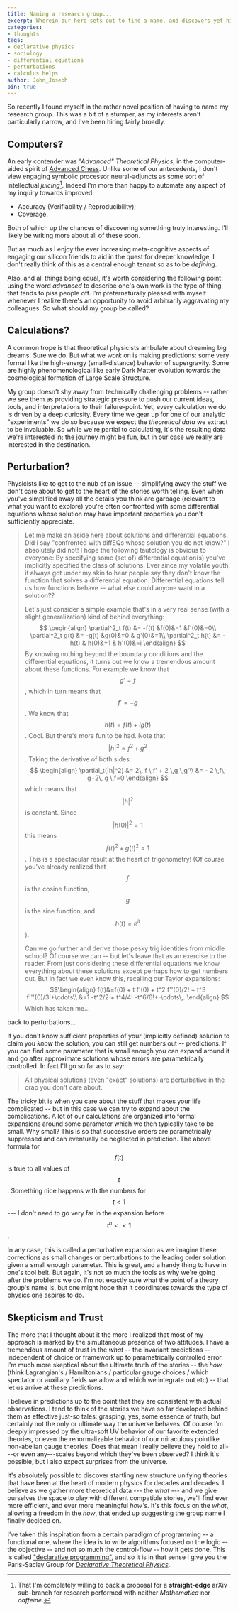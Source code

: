```yaml
---
title: Naming a research group...
excerpt: Wherein our hero sets out to find a name, and discovers yet his very soul.
categories:
- thoughts
tags:
- declarative physics
- sociology
- differential equations
- perturbations
- calculus helps
author: John_Joseph
pin: true
---
```


So recently I found myself in the rather novel position of having to name my research group.  This was a bit of a stumper, as my interests aren't particularly narrow, and I've been hiring fairly broadly.  

Computers?
---------
An early contender was *"Advanced" Theoretical Physics*, in the computer-aided spirit of [Advanced Chess](https://en.wikipedia.org/wiki/Advanced_Chess).  Unlike some of our antecedents, I don't view engaging symbolic processor neural-adjuncts as some sort of intellectual *juicing*[^juice]. Indeed I'm more than happy to automate any aspect of my inquiry towards improved:
  * Accuracy (Verifiability / Reproducibility);
  * Coverage.

Both of which up the chances of discovering something truly interesting.  I'll likely be writing more about all of these soon.

[^juice]: That I'm completely willing to back a proposal for a **straight-edge** arXiv  sub-branch for research performed with neither *Mathematica* nor *caffeine*.

But as much as I enjoy the ever increasing meta-cognitive aspects of engaging our silicon friends to aid in the quest for deeper knowledge, I don't really think of this as a central enough tenant so as to be *defining*.

Also, and all things being equal, it's worth considering the following point: using the word *advanced* to describe one's own work is the type of thing that tends to piss people off.  I'm preternaturally pleased with myself whenever I realize there's an opportunity to avoid arbitrarily aggravating my colleagues. So what should my group be called?

Calculations?
-------------
A common trope is that theoretical physicists ambulate about dreaming big dreams. Sure we do. But what we *work* on is making predictions: some very formal like the high-energy (small-distance) behavior of supergravity. Some are highly phenomenological like early Dark Matter evolution towards the cosmological formation of Large Scale Structure.  

My group doesn't shy away from technically challenging problems -- rather we see them as providing strategic pressure to push our current ideas, tools, and interpretations to their failure-point.  Yet, every calculation we do is driven by a deep curiosity.  Every time we gear up for one of our analytic "experiments" we do so because we
expect the *theoretical data* we extract to be invaluable.  So while we're partial to calculating, it's the resulting data we're interested in; the journey might be fun, but in our case we really are interested in the destination.

Perturbation?
-------------
Physicists like to get to the nub of an issue -- simplifying away the stuff we don't care about to get to the heart of the stories worth telling.  Even when you've simplified away all the details you think are garbage (relevant to what you want to explore) you're often confronted with some differential equations whose solution may have important properties you don't sufficiently appreciate.

> Let me make an aside here about solutions and differential equations.  Did I say "confronted with diffEQs whose solution you do not know?"  I absolutely did not!  I hope the following tautology is obvious to everyone:  By specifying some (set of) differential equation(s) you've implicitly specified the class of solutions.  Ever since my volatile youth, it always got under my skin to hear people say they don't know the function that solves a differential equation.  Differential equations tell us how functions behave -- what else could anyone want in a solution??
>
> Let's just consider a simple example that's in a very real sense (with a slight generalization) kind of behind everything:
$$
\begin{align}
  \partial^2_t f(t) &= -f(t) &f(0)&=1 &f'(0)&=0\\
  \partial^2_t g(t) &= -g(t) &g(0)&=0 & g'(0)&=1\\
  \partial^2_t h(t) &= -h(t) & h(0)&=1 & h'(0)&=i
\end{align}
$$
By knowing nothing beyond the boundary conditions and the differential equations, it turns out we know a tremendous amount about these functions.  For example we know that  $$g' = f$$, which in turn means that $$f'=-g$$.  We know that $$h(t)=f(t)+i g(t)$$.  Cool.
But there's more fun to be had.  Note that $$|h|^2=f^2 + g^2$$. Taking the derivative of both sides:
$$
\begin{align}
\partial_t(|h|^2) &= 2\, f \,f' +  2 \,g \,g'\\
&= - 2 \,f\, g+2\, g \,f=0
\end{align}
$$
which means that $$|h|^2$$ is constant.  Since $$|h(0)|^2= 1$$ this means  $$f(t)^2 + g(t)^2 =1$$.  This is a spectacular result at the heart of trigonometry! (Of course you've already realized that $$f$$ is the cosine function, $$g$$ is the sine function, and $$h(t)=e^{i t}$$).
>
> Can we go further and derive those pesky trig identities from middle school?  Of course we can -- but let's leave that as an exercise to the reader.  From just considering these differential equations we know everything about these solutions except perhaps how to get numbers out.  But in fact we even know this, recalling our Taylor expansions:
$$\begin{align}
f(t)&=f(0) + t f'(0) + t^2 f''(0)/2! + t^3 f'''(0)/3!+\cdots\\
 &=1 -t^2/2 + t^4/4! -t^6/6!+-\cdots\,.
\end{align} $$  Which has taken me...

back to perturbations...

If you don't know sufficient properties of your (implicitly defined) solution to claim you *know* the solution, you can still get numbers out -- predictions. If you can find some parameter that is small enough you can expand around it and go after approximate solutions whose errors are parametrically controlled. In fact I'll go so far as to say:

> All physical solutions (even "exact" solutions) are perturbative in the crap you don't care about.

The tricky bit is when you care about the stuff that makes your life complicated -- but in this case we can try to expand about the complications.  A lot of our calculations are organized into formal expansions around some parameter which we then typically take to be small.  Why small? This is so that successive orders are parametrically suppressed and can eventually be neglected in prediction.  The above formula for $$f(t)$$ is true to all values of $$t$$.  Something nice happens with the numbers for $$t<1$$ --- I don't need to go very far in the expansion before $$t^n<<1$$.   

In any case, this is called a perturbative expansion as we imagine these corrections as small changes or perturbations to the leading order solution given a small enough parameter.  This is great, and a handy thing to have in one's tool belt. But again, it's not so much the tools as why we're going after the problems we do.  I'm not exactly sure what the point of a theory group's name is, but one might hope that it coordinates towards the type of physics one aspires to do.  

Skepticism and Trust
-----------------------

The more that I thought about it the more I realized that most of my approach is marked by the simultaneous presence of two attitudes. I have a tremendous amount of trust in the *what* -- the invariant predictions -- independent of choice or framework up to parametrically controlled error.   I'm much more skeptical about the ultimate truth of the stories -- the *how* (think Lagrangian's / Hamiltonians / particular gauge choices / which spectator or auxiliary fields we allow and which we integrate out etc) -- that let us arrive at these predictions.  

 I believe in predictions up to the point that they are consistent with actual observations.  I tend to think of the stories we have so far developed  behind them as effective just-so tales: grasping, yes, some essence of truth, but certainly not the only or ultimate way the universe behaves.  Of course I'm deeply impressed by the ultra-soft UV behavior of our favorite extended theories, or even the renormalizable behavior of our miraculous pointlike non-abelian gauge theories.  Does that mean I really believe they hold to all---or even any---scales beyond which they've been observed?  I think it's possible, but I also expect surprises from the universe.

It's absolutely possible to discover startling new structure unifying theories that have been at the heart of modern physics for decades and decades.  I believe as we gather more
theoretical data ---  the *what* --- and we give ourselves the space to play with different compatible stories, we'll find ever more efficient, and ever more meaningful *how's*.  It's this focus on the *what*, allowing a freedom in the *how*, that ended up suggesting the group name I finally decided on.

I've taken this inspiration from a certain paradigm of programming -- a functional one, where the idea is to write algorithms focused on the logic -- the objective --  and not so much the control-flow -- how it gets done.  This is called ["declarative programming"](https://en.wikipedia.org/wiki/Declarative_programming), and so it is in that sense I give you the Paris-Saclay Group for [*Declarative Theoretical Physics*](http://fancyphysics.org).
